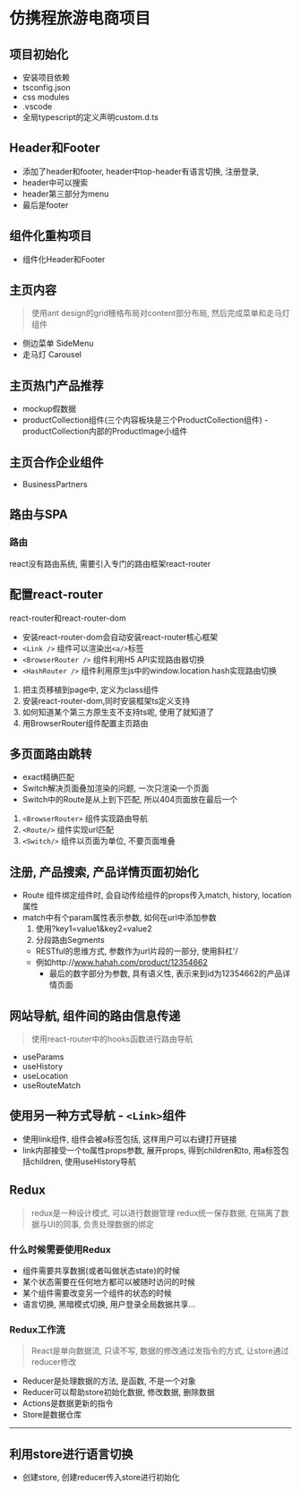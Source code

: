 # 仿携程旅游电商项目
## 项目初始化
- 安装项目依赖
- tsconfig.json
- css modules
- .vscode
- 全局typescript的定义声明custom.d.ts
## Header和Footer
- 添加了header和footer, header中top-header有语言切换, 注册登录,
- header中可以搜索
- header第三部分为menu
- 最后是footer

## 组件化重构项目
- 组件化Header和Footer

## 主页内容
> 使用ant design的grid栅格布局对content部分布局, 然后完成菜单和走马灯组件
- 侧边菜单 SideMenu
- 走马灯 Carousel
## 主页热门产品推荐
- mockup假数据
- productCollection组件(三个内容板块是三个ProductCollection组件)
-productCollection内部的ProductImage小组件
## 主页合作企业组件
- BusinessPartners
## 路由与SPA
### 路由
react没有路由系统, 需要引入专门的路由框架react-router

## 配置react-router
react-router和react-router-dom
- 安装react-router-dom会自动安装react-router核心框架
- `<Link />` 组件可以渲染出`<a/>`标签
- `<BrowserRouter />` 组件利用H5 API实现路由器切换
- `<HashRouter />` 组件利用原生js中的window.location.hash实现路由切换
1. 把主页移植到page中, 定义为class组件
2. 安装react-router-dom,同时安装框架ts定义支持
3. 如何知道某个第三方原生支不支持ts呢, 使用了就知道了
4. 用BrowserRouter组件配置主页路由

## 多页面路由跳转
- exact精确匹配
- Switch解决页面叠加渲染的问题, 一次只渲染一个页面
- Switch中的Route是从上到下匹配, 所以404页面放在最后一个
1. `<BrowserRouter>` 组件实现路由导航
2. `<Route/>` 组件实现url匹配
3. `<Switch/>` 组件以页面为单位, 不要页面堆叠

## 注册, 产品搜索, 产品详情页面初始化
- Route 组件绑定组件时, 会自动传给组件的props传入match, history, location属性
- match中有个param属性表示参数, 如何在url中添加参数
  1. 使用?key1=value1&key2=value2
  2. 分段路由Segments
    - RESTful的思维方式, 参数作为url片段的一部分, 使用斜杠'/
    - 例如http://www.hahah.com/product/12354662
      - 最后的数字部分为参数, 具有语义性, 表示来到id为12354662的产品详情页面

## 网站导航, 组件间的路由信息传递
> 使用react-router中的hooks函数进行路由导航
- useParams
- useHistory
- useLocation
- useRouteMatch

## 使用另一种方式导航 - `<Link>`组件
- 使用link组件, 组件会被a标签包括, 这样用户可以右键打开链接
- link内部接受一个to属性props参数, 展开props, 得到children和to, 用a标签包括children, 使用useHistory导航

## Redux
> redux是一种设计模式, 可以进行数据管理
> redux统一保存数据, 在隔离了数据与UI的同事, 负责处理数据的绑定
### 什么时候需要使用Redux
- 组件需要共享数据(或者叫做状态state)的时候
- 某个状态需要在任何地方都可以被随时访问的时候
- 某个组件需要改变另一个组件的状态的时候
- 语言切换, 黑暗模式切换, 用户登录全局数据共享...

### Redux工作流
> React是单向数据流, 只读不写, 数据的修改通过发指令的方式, 让store通过reducer修改
- Reducer是处理数据的方法, 是函数, 不是一个对象
- Reducer可以帮助store初始化数据, 修改数据, 删除数据
- Actions是数据更新的指令
- Store是数据仓库

---
## 利用store进行语言切换
- 创建store, 创建reducer传入store进行初始化